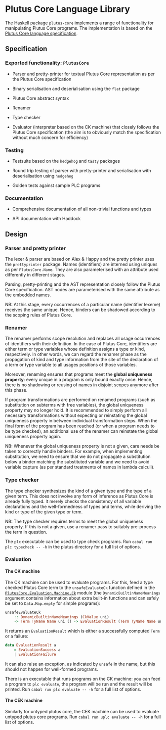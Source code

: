 # Plutus Core Language Library

The Haskell package `plutus-core` implements a range of functionality for manipulating Plutus Core programs. The implementation is based on the [Plutus Core language specification](../plutus-core-spec).

## Specification

### Exported functionality: `PlutusCore`

* Parser and pretty-printer for textual Plutus Core representation as per the Plutus Core specification

* Binary serialisation and deserialisation using the `flat` package

* Plutus Core abstract syntax

* Renamer

* Type checker

* Evaluator (interpreter based on the CK machine) that closely follows the Plutus Core specification (the aim is to obviously match the specification without much concern for efficiency)

### Testing

* Testsuite based on the `hedgehog` and `tasty` packages

* Round trip testing of parser with pretty-printer and serialisation with deserialisation using `hedgehog`

* Golden tests against sample PLC programs

### Documentation

* Comprehensive documentation of all non-trivial functions and types

* API documentation with Haddock

## Design

### Parser and pretty printer

The lexer & parser are based on Alex & Happy and the pretty printer uses the `prettyprinter` package. Names (identifiers) are interned using uniques as per `PlutusCore.Name`. They are also parameterised with an attribute used differently in different stages.

Parsing, pretty-printing and the AST representation closely follow the Plutus Core specification. AST nodes are parameterised with the same attribute as the embedded names.

NB: At this stage, every occurrences of a particular name (identifier lexeme) receives the same unique. Hence, binders can be shadowed according to the scoping rules of Plutus Core.

### Renamer

The renamer performs scope resolution and replaces all usage occurrences of identifiers with their definition. In the case of Plutus Core, identifiers are either term or type variables whose definition assigns a type or kind, respectively. In other words, we can regard the renamer phase as the propagation of kind and type information from the site of the declaration of a term or type variable to all usages positions of those variables.

Moreover, renaming ensures that programs meet the **global uniqueness property**: every unique in a program is only bound exactly once. Hence, there is no shadowing or reusing of names in disjoint scopes anymore after this phase.

If program transformations are performed on renamed programs (such as substitution on subterms with free variables), the global uniqueness property may no longer hold. It is recommended to simply perform all necessary transformations without expecting or reinstating the global uniqueness property in between individual transformation steps. When the final form of the program has been reached (or when a program needs to be type checked), an additional use of the renamer can reinstate the global uniqueness property again.

NB: Whenever the global uniqueness property is not a given, care needs be taken to correctly handle binders. For example, when implementing substitution, we need to ensure that we do not propagate a substitution below a binder matching the substituted variable and we need to avoid variable capture (as per standard treatments of names in lambda calculi).

### Type checker

The type checker synthesizes the kind of a given type and the type of a given term. This does not involve any form of inference as Plutus Core is already fully typed. It merely checks the consistency of all variable declarations and the well-formedness of types and terms, while deriving the kind or type of the given type or term.

NB: The type checker requires terms to meet the global uniqueness property. If this is not a given, use a renamer pass to suitably pre-process the term in question.

The `plc` executable can be used to type check programs. Run `cabal run plc typecheck -- -h` in the plutus directory for a full list of options.

### Evaluation

#### The CK machine

The CK machine can be used to evaluate programs. For this, feed a type checked
Plutus Core term to the `unsafeEvaluateCk` function defined in the
[`PlutusCore.Evaluation.Machine.Ck`](src/PlutusCore/Evaluation/Machine/Ck.hs)
module (the `DynamicBuiltinNameMeanings` argument contains information about
extra built-in functions and can safely be set to `Data.Map.empty` for simple
programs):

```haskell
unsafeEvaluateCk
    :: DynamicBuiltinNameMeanings (CkValue uni)
    -> Term TyName Name uni () -> EvaluationResult (Term TyName Name uni ())
```

It returns an `EvaluationResult` which is either a successfully computed `Term` or a failure:

```haskell
data EvaluationResult a
    = EvaluationSuccess a
    | EvaluationFailure
```
It can also raise an exception, as indicated by `unsafe` in the name, but this should not happen for well-formed programs.

There is an executable that runs programs on the CK machine: you can feed a program to `plc evaluate`, the program will be run and the result will be printed. Run `cabal run plc evaluate -- -h` for a full list of options.

#### The CEK machine

Similarly for untyped plutus core, the CEK machine can be used to evaluate untyped plutus core programs. Run `cabal run uplc evaluate -- -h` for a full list of options.

